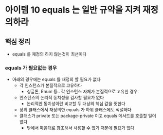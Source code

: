 # 아이템 10 equals 는 일반 규약을 지켜 재정의하라
## 핵심 정리
* equals 를 재정의 하지 않는것이 최선이다
### equals 가 필요없는 경우
* 아래의 경우에는 equals 를 재정의 할 필요가 없다
  * 각 인스턴스가 본질적으로 고유하다
    * 싱글톤, Enum 등.. 각 인스턴스 자체가 본질적으로 고유한 경우 
  * 인스턴스의 논리적 동치성을 검사할 필요가 없다
    * 논리적인 동치성이란 비교할 두 대상의 핵심 값을 뜻한다
  * 상위 클래스에서 재정의한 equals 가 하위 클래스에도 적절하다
  * 클래스가 private 또는 package-private 이고 equals 메서드를 호출할 일이 없다
    * 밖에서 마음대로 참조해서 사용할 수 없기 때문에 필요가 없다